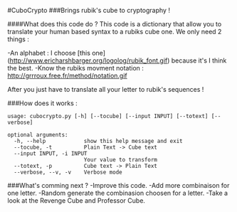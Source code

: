 #CuboCrypto
###Brings rubik's cube to cryptography ! 

####What does this code do ? 
This code is a dictionary that allow you to translate your human based syntax to a rubiks cube one. 
We only need 2 things : 

-An alphabet : I choose [this one] (http://www.ericharshbarger.org/logolog/rubik_font.gif)  because it's I think the best.
-Know the rubiks movment notation : http://grrroux.free.fr/method/notation.gif

After you just have to translate all your letter to rubik's sequences ! 


###How does it works :
```
usage: cubocrypto.py [-h] [--tocube] [--input INPUT] [--totext] [--verbose]

optional arguments:
  -h, --help            show this help message and exit
  --tocube, -t          Plain Text -> Cube text
  --input INPUT, -i INPUT
                        Your value to transform
  --totext, -p          Cube text -> Plain Text
  --verbose, --v, -v    Verbose mode
```
###What's comming next ? 
-Improve this code.
-Add more combinaison for one letter. 
-Random generate the combinasion choosen for a letter. 
-Take a look at the Revenge Cube and Professor Cube. 
